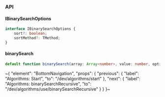 

### API

#### IBinarySearchOptions

```ts
interface IBinarySearchOptions {
    sort?: boolean;
    sortMethod?: TMethod;
}
```

#### binarySearch

```ts
default function binarySearch(array: Array<number>, value: number, options?: IBinarySearchOptions): number;
```


~{
  "element": "BottomNavigation",
  "props": {
    "previous": {
      "label": "Algorithms: Start",
      "to": "/dev/algorithms/start"
    },
    "next": {
      "label": "Algorithms: binarySearchRecursive",
      "to": "/dev/algorithms/use/binarySearchRecursive"
    }
  }
}~
